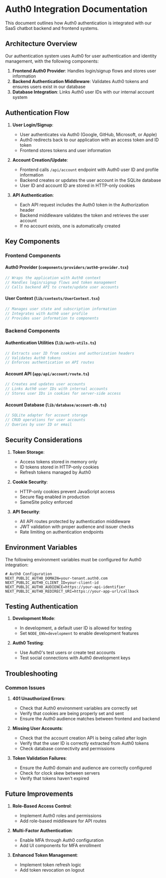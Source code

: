 # Auth0 Integration Documentation

This document outlines how Auth0 authentication is integrated with our SaaS chatbot backend and frontend systems.

## Architecture Overview

Our authentication system uses Auth0 for user authentication and identity management, with the following components:

1. **Frontend Auth0 Provider**: Handles login/signup flows and stores user information
2. **Backend Authentication Middleware**: Validates Auth0 tokens and ensures users exist in our database
3. **Database Integration**: Links Auth0 user IDs with our internal account system

## Authentication Flow

1. **User Login/Signup**:
   - User authenticates via Auth0 (Google, GitHub, Microsoft, or Apple)
   - Auth0 redirects back to our application with an access token and ID token
   - Frontend stores tokens and user information

2. **Account Creation/Update**:
   - Frontend calls `/api/account` endpoint with Auth0 user ID and profile information
   - Backend creates or updates the user account in the SQLite database
   - User ID and account ID are stored in HTTP-only cookies

3. **API Authentication**:
   - Each API request includes the Auth0 token in the Authorization header
   - Backend middleware validates the token and retrieves the user account
   - If no account exists, one is automatically created

## Key Components

### Frontend Components

#### Auth0 Provider (`components/providers/auth0-provider.tsx`)

```typescript
// Wraps the application with Auth0 context
// Handles login/signup flows and token management
// Calls backend API to create/update user accounts
```

#### User Context (`lib/contexts/UserContext.tsx`)

```typescript
// Manages user state and subscription information
// Integrates with Auth0 user profile
// Provides user information to components
```

### Backend Components

#### Authentication Utilities (`lib/auth-utils.ts`)

```typescript
// Extracts user ID from cookies and authorization headers
// Validates Auth0 tokens
// Enforces authentication on API routes
```

#### Account API (`app/api/account/route.ts`)

```typescript
// Creates and updates user accounts
// Links Auth0 user IDs with internal accounts
// Stores user IDs in cookies for server-side access
```

#### Account Database (`lib/database/account-db.ts`)

```typescript
// SQLite adapter for account storage
// CRUD operations for user accounts
// Queries by user ID or email
```

## Security Considerations

1. **Token Storage**:
   - Access tokens stored in memory only
   - ID tokens stored in HTTP-only cookies
   - Refresh tokens managed by Auth0

2. **Cookie Security**:
   - HTTP-only cookies prevent JavaScript access
   - Secure flag enabled in production
   - SameSite policy enforced

3. **API Security**:
   - All API routes protected by authentication middleware
   - JWT validation with proper audience and issuer checks
   - Rate limiting on authentication endpoints

## Environment Variables

The following environment variables must be configured for Auth0 integration:

```
# Auth0 Configuration
NEXT_PUBLIC_AUTH0_DOMAIN=your-tenant.auth0.com
NEXT_PUBLIC_AUTH0_CLIENT_ID=your-client-id
NEXT_PUBLIC_AUTH0_AUDIENCE=https://your-api-identifier
NEXT_PUBLIC_AUTH0_REDIRECT_URI=https://your-app-url/callback
```

## Testing Authentication

1. **Development Mode**:
   - In development, a default user ID is allowed for testing
   - Set `NODE_ENV=development` to enable development features

2. **Auth0 Testing**:
   - Use Auth0's test users or create test accounts
   - Test social connections with Auth0 development keys

## Troubleshooting

### Common Issues

1. **401 Unauthorized Errors**:
   - Check that Auth0 environment variables are correctly set
   - Verify that cookies are being properly set and sent
   - Ensure the Auth0 audience matches between frontend and backend

2. **Missing User Accounts**:
   - Check that the account creation API is being called after login
   - Verify that the user ID is correctly extracted from Auth0 tokens
   - Check database connectivity and permissions

3. **Token Validation Failures**:
   - Ensure the Auth0 domain and audience are correctly configured
   - Check for clock skew between servers
   - Verify that tokens haven't expired

## Future Improvements

1. **Role-Based Access Control**:
   - Implement Auth0 roles and permissions
   - Add role-based middleware for API routes

2. **Multi-Factor Authentication**:
   - Enable MFA through Auth0 configuration
   - Add UI components for MFA enrollment

3. **Enhanced Token Management**:
   - Implement token refresh logic
   - Add token revocation on logout

